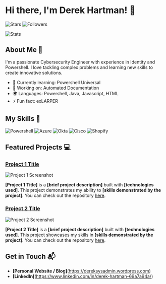 # Hi there, I'm Derek Hartman! 👋

![Stars](https://img.shields.io/github/stars/Derek-Hartman.svg)
![Followers](https://img.shields.io/github/followers/Derek-Hartman.svg?style=social&label=Follow&maxAge=2592000)

![Stats](https://github-readme-stats.vercel.app/api/top-langs/?username=Derek-Hartman&theme=blue-green)

## About Me 🚀

I'm a passionate Cybersecurity Engineer with experience in Identity and Powershell. I love tackling complex problems and learning new skills to create innovative solutions.

- 🌱 Currently learning: Powershell Universal
- 🔭 Working on: Automated Documentation
- 🌍 Languages: Powershell, Java, Javascript, HTML
- ⚡ Fun fact: exLARPER

## My Skills 🧠

![Powershell](https://img.shields.io/badge/Powershell-2CA5E0?style=for-the-badge&logo=powershell&logoColor=white)
![Azure](https://img.shields.io/badge/Microsoft_Azure-0089D6?style=for-the-badge&logo=microsoft-azure&logoColor=white)
![Okta](https://img.shields.io/badge/Okta-007DC1?style=for-the-badge&logo=Okta&logoColor=white)
![Cisco](https://img.shields.io/badge/Cisco-1BA0D7?style=for-the-badge&logo=Cisco&logoColor=white)
![Shopify](https://img.shields.io/badge/Shopify-7AB55C?style=for-the-badge&logo=Shopify&logoColor=white)

## Featured Projects 💻

### [Project 1 Title](project_1_link)

![Project 1 Screenshot](project_1_screenshot_url)

**[Project 1 Title]** is a **[brief project description]** built with **[technologies used]**. This project demonstrates my ability to **[skills demonstrated by the project]**. You can check out the repository [here](project_1_repository_link).

### [Project 2 Title](project_2_link)

![Project 2 Screenshot](project_2_screenshot_url)

**[Project 2 Title]** is a **[brief project description]** built with **[technologies used]**. This project showcases my skills in **[skills demonstrated by the project]**. You can check out the repository [here](project_2_repository_link).

## Get in Touch 📬

- **[Personal Website / Blog]**(https://dereksysadmin.wordpress.com)
- **[LinkedIn]**(https://www.linkedin.com/in/derek-hartman-69a7a94a/)


